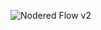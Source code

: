 ![Nodered Flow v2](https://github.com/user-attachments/assets/bdf847f2-a9a7-4430-b01c-e9e30b21aa5f)
